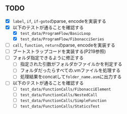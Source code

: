 ## TODO
- [x] `label`, `if`, `if-goto`のparse, encodeを実装する
- [x] 以下のテストが通ることを確認する
    - [x] `test_data/ProgramFlow/BasicLoop`
    - [x] `test_data/ProgramFlow/FibonacciSeries`
- [ ] `call`, `function`, `return`のparse, encodeを実装する
- [ ] ブートストラップコードを実装する(P219参照)
- [ ] フォルダ指定できるように修正する
    - [ ] 指定された引数がフォルダかファイルかを判定する
    - [ ] フォルダだったらすべての.vmファイルを処理する
    - [ ] 処理結果をconcatして`folder_name.asm`に出力する
- [ ] 以下のテストが通ることを確認する
    - [ ] `test_data/FunctionCalls/FibonacciElement`
    - [ ] `test_data/FunctionCalls/NestedCall`
    - [ ] `test_data/FunctionCalls/SimpleFunction`
    - [ ] `test_data/FunctionCalls/StaticsTest`

